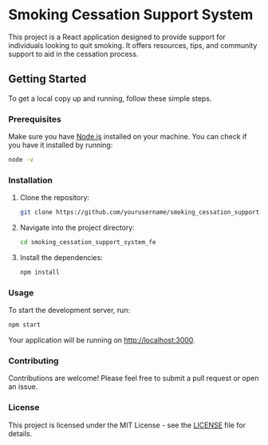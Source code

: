 # Smoking Cessation Support System

This project is a React application designed to provide support for individuals looking to quit smoking. It offers resources, tips, and community support to aid in the cessation process.

## Getting Started

To get a local copy up and running, follow these simple steps.

### Prerequisites

Make sure you have [Node.js](https://nodejs.org/) installed on your machine. You can check if you have it installed by running:

```bash
node -v
```

### Installation

1. Clone the repository:
   ```bash
   git clone https://github.com/yourusername/smoking_cessation_support_system_fe.git
   ```

2. Navigate into the project directory:
   ```bash
   cd smoking_cessation_support_system_fe
   ```

3. Install the dependencies:
   ```bash
   npm install
   ```

### Usage

To start the development server, run:

```bash
npm start
```

Your application will be running on [http://localhost:3000](http://localhost:3000).

### Contributing

Contributions are welcome! Please feel free to submit a pull request or open an issue.

### License

This project is licensed under the MIT License - see the [LICENSE](LICENSE) file for details.
